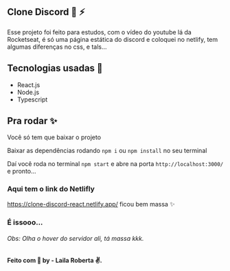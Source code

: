 

## Clone Discord :book: :zap:
Esse projeto foi feito para estudos, com o vídeo do youtube lá da Rocketseat, é só uma página estática do discord e coloquei no netlify, tem algumas diferenças no css, e tals...

## Tecnologias usadas :rocket: 

- React.js 
- Node.js
- Typescript

## Pra rodar :sparkles:

Você só tem que baixar o projeto

Baixar as dependências rodando `npm i` ou `npm install` no seu terminal

Daí você roda no terminal `npm start` e abre na porta `http://localhost:3000/` e pronto...

### Aqui tem o link do Netlifly 

https://clone-discord-react.netlify.app/ ficou bem massa :sparkles:

### É issooo... 

###### Obs: Olha o hover do servidor ali, tá massa kkk.
####  Feito com :purple_heart:  by - Laila Roberta :v:.



